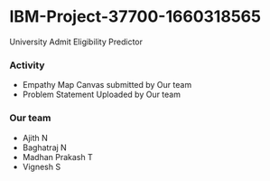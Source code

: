 # IBM-Project-37700-1660318565
University Admit Eligibility Predictor

### Activity
- Empathy Map Canvas submitted by Our team
- Problem Statement Uploaded by Our team

### Our team
- Ajith N
- Baghatraj N
- Madhan Prakash T
- Vignesh S
